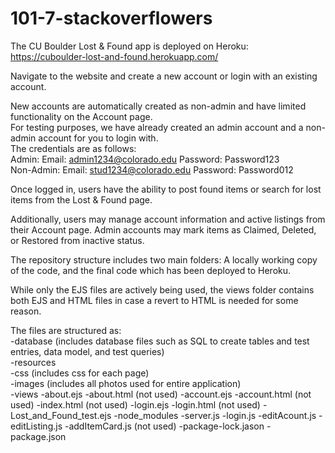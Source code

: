 # 101-7-stackoverflowers

The CU Boulder Lost & Found app is deployed on Heroku: https://cuboulder-lost-and-found.herokuapp.com/

Navigate to the website and create a new account or login with an existing account. 

New accounts are automatically created as non-admin and have limited functionality on the Account page.<br>
For testing purposes, we have already created an admin account and a non-admin account for you to login with.<br>
The credentials are as follows:<br>
Admin: Email: admin1234@colorado.edu Password: Password123<br>
Non-Admin: Email: stud1234@colorado.edu Password: Password012

Once logged in, users have the ability to post found items or search for lost items from the Lost & Found page.

Additionally, users may manage account information and active listings from their Account page. Admin accounts may mark items as Claimed, Deleted, or Restored from inactive status.

The repository structure includes two main folders: A locally working copy of the code, and the final code which has been deployed to Heroku.

While only the EJS files are actively being used, the views folder contains both EJS and HTML files in case a revert to HTML is needed for some reason.

The files are structured as:<br>
-database (includes database files such as SQL to create tables and test entries, data model, and test queries)<br>
-resources<br>
  -css (includes css for each page)<br>
  -images (includes all photos used for entire application)<br>
-views
  -about.ejs
  -about.html (not used)
  -account.ejs
  -account.html (not used)
  -index.html (not used)
  -login.ejs
  -login.html (not used)
  -Lost_and_Found_test.ejs
-node_modules
-server.js
-login.js
-editAcount.js
-editListing.js
-addItemCard.js (not used)
-package-lock.jason
-package.json
